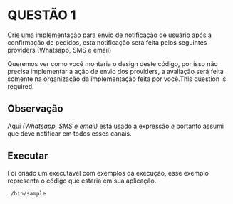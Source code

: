 # QUESTÃO 1

Crie uma implementação para envio de notificação de usuário após a confirmação de pedidos, esta notificação será feita
pelos seguintes providers (Whatsapp, SMS e email)

Queremos ver como você montaria o design deste código, por isso não precisa implementar a ação de envio dos providers,
a avaliação será feita somente na organização da implementação feita por você.This question is required.

## Observação
Aqui _(Whatsapp, SMS e email)_ está usado a expressão _e_ portanto assumi que deve notificar em todos esses canais. 

## Executar
Foi criado um executavel com exemplos da execução, esse exemplo representa o código que estaria em sua aplicação.

```bash
./bin/sample
```
